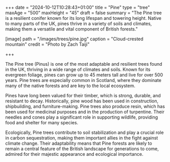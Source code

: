 +++
date = "2024-10-12T10:28:43+01:00"
title = "Pine"
type = "tree"
maxAge = "500"
maxHeight = "45"
draft = false
summary = "The Pine tree is a resilient conifer known for its long lifespan and towering height. Native to many parts of the UK, pines thrive in a variety of soils and climates, making them a versatile and vital component of British forests."

[image]
path = "/images/trees/pine.jpg"
caption = "Cloud-crested mountain"
credit = "Photo by Zach Taiji"

+++

The Pine tree (Pinus) is one of the most adaptable and resilient trees found in the UK, thriving in a wide range of climates and soils. Known for its evergreen foliage, pines can grow up to 45 meters tall and live for over 500 years. Pine trees are especially common in Scotland, where they dominate many of the native forests and are key to the local ecosystem.

Pines have long been valued for their timber, which is strong, durable, and resistant to decay. Historically, pine wood has been used in construction, shipbuilding, and furniture-making. Pine trees also produce resin, which has been used for medicinal purposes and in the production of turpentine. Their needles and cones play a significant role in supporting wildlife, providing food and shelter for many species.

Ecologically, Pine trees contribute to soil stabilization and play a crucial role in carbon sequestration, making them important allies in the fight against climate change. Their adaptability means that Pine forests are likely to remain a central feature of the British landscape for generations to come, admired for their majestic appearance and ecological importance.
